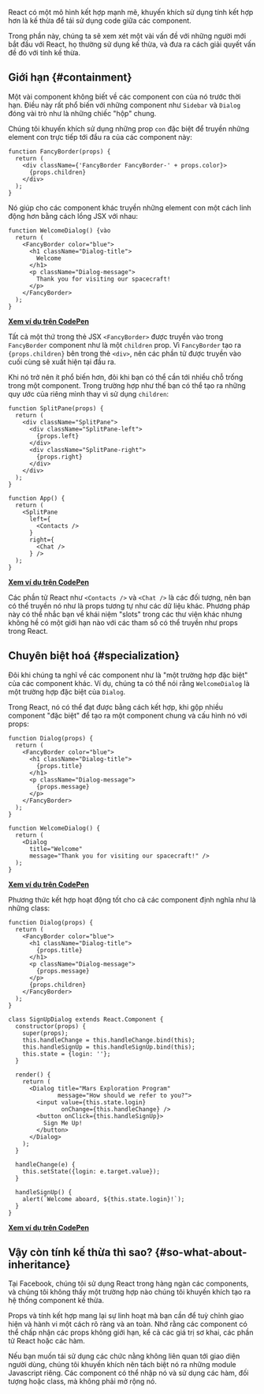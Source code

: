 React có một mô hình kết hợp mạnh mẽ, khuyến khích sử dụng tính kết hợp hơn là kế thừa để tái sử dụng code giữa các component.

Trong phần này, chúng ta sẽ xem xét một vài vấn đề với những người mới bắt đầu với React, họ thường sử dụng kế thừa, và đưa ra cách giải quyết vấn đề đó với tính kế thừa.

## Giới hạn {#containment}

Một vài component không biết về các component con của nó trước thời hạn. Điều này rất phổ biến với những component như `Sidebar` và `Dialog` đóng vài trò như là những chiếc "hộp" chung.

Chúng tôi khuyến khích sử dụng những prop `con` đặc biệt để truyền những element con trực tiếp tới đầu ra của các component này:

```js{4}
function FancyBorder(props) {
  return (
    <div className={'FancyBorder FancyBorder-' + props.color}>
      {props.children}
    </div>
  );
}
```

Nó giúp cho các component khác truyền những element con một cách linh động hơn bằng cách lồng JSX với nhau:

```js{4-9}
function WelcomeDialog() {vào
  return (
    <FancyBorder color="blue">
      <h1 className="Dialog-title">
        Welcome
      </h1>
      <p className="Dialog-message">
        Thank you for visiting our spacecraft!
      </p>
    </FancyBorder>
  );
}
```

**[Xem ví dụ trên CodePen](https://codepen.io/gaearon/pen/ozqNOV?editors=0010)**

Tất cả một thứ trong thẻ JSX `<FancyBorder>` được truyền vào trong `FancyBorder` component như là một `children` prop. Vì `FancyBorder` tạo ra `{props.children}` bên trong thẻ `<div>`, nên các phần tử được truyền vào cuối cùng sẽ xuất hiện tại đầu ra.

Khi nó trở nên ít phổ biến hơn, đôi khi bạn có thể cần tới nhiều chỗ trống trong một component. Trong trường hợp như thế bạn có thể tạo ra những quy ước của riêng mình thay vì sử dụng `children`:

```js{5,8,18,21}
function SplitPane(props) {
  return (
    <div className="SplitPane">
      <div className="SplitPane-left">
        {props.left}
      </div>
      <div className="SplitPane-right">
        {props.right}
      </div>
    </div>
  );
}

function App() {
  return (
    <SplitPane
      left={
        <Contacts />
      }
      right={
        <Chat />
      } />
  );
}
```

[**Xem ví dụ trên CodePen**](https://codepen.io/gaearon/pen/gwZOJp?editors=0010)

Các phần tử React như `<Contacts />` và `<Chat />` là các đối tượng, nên bạn có thể truyền nó như là props tương tự như các dữ liệu khác. Phương pháp này có thể nhắc bạn về khái niệm "slots" trong các thư viện khác nhưng không hề có một giới hạn nào với các tham số có thể truyền như props trong React.

## Chuyên biệt hoá {#specialization}

Đôi khi chúng ta nghĩ về các component như là "một trường hợp đặc biệt" của các component khác. Ví dụ, chúng ta có thể nói rằng `WelcomeDialog` là một trường hợp đặc biệt của `Dialog`.

Trong React, nó có thể đạt được bằng cách kết hợp, khi gộp nhiều component "đặc biệt" để tạo ra một component chung và cấu hình nó với props:

```js{5,8,16-18}
function Dialog(props) {
  return (
    <FancyBorder color="blue">
      <h1 className="Dialog-title">
        {props.title}
      </h1>
      <p className="Dialog-message">
        {props.message}
      </p>
    </FancyBorder>
  );
}

function WelcomeDialog() {
  return (
    <Dialog
      title="Welcome"
      message="Thank you for visiting our spacecraft!" />
  );
}
```

[**Xem ví dụ trên CodePen**](https://codepen.io/gaearon/pen/kkEaOZ?editors=0010)

Phương thức kết hợp hoạt động tốt cho cả các component định nghĩa như là những class:

```js{10,27-31}
function Dialog(props) {
  return (
    <FancyBorder color="blue">
      <h1 className="Dialog-title">
        {props.title}
      </h1>
      <p className="Dialog-message">
        {props.message}
      </p>
      {props.children}
    </FancyBorder>
  );
}

class SignUpDialog extends React.Component {
  constructor(props) {
    super(props);
    this.handleChange = this.handleChange.bind(this);
    this.handleSignUp = this.handleSignUp.bind(this);
    this.state = {login: ''};
  }

  render() {
    return (
      <Dialog title="Mars Exploration Program"
              message="How should we refer to you?">
        <input value={this.state.login}
               onChange={this.handleChange} />
        <button onClick={this.handleSignUp}>
          Sign Me Up!
        </button>
      </Dialog>
    );
  }

  handleChange(e) {
    this.setState({login: e.target.value});
  }

  handleSignUp() {
    alert(`Welcome aboard, ${this.state.login}!`);
  }
}
```

[**Xem ví dụ trên CodePen**](https://codepen.io/gaearon/pen/gwZbYa?editors=0010)

## Vậy còn tính kế thừa thì sao? {#so-what-about-inheritance}

Tại Facebook, chúng tôi sử dụng React trong hàng ngàn các components, và chúng tôi không thấy một trường hợp nào chúng tôi khuyến khích tạo ra hệ thống component kế thừa.

Props và tính kết hợp mang lại sự linh hoạt mà bạn cần để tuỳ chỉnh giao hiện và hành vi một cách rõ ràng và an toàn. Nhớ rằng các component có thể chấp nhận các props không giới hạn, kể cả các giá trị sơ khai, các phần tử React hoặc các hàm.

Nếu bạn muốn tái sử dụng các chức nằng không liên quan tới giao diện người dùng, chúng tôi khuyến khích nên tách biệt nó ra những module Javascript riêng. Các component có thể nhập nó và sử dụng các hàm, đối tượng hoặc class, mà không phải mở rộng nó.
